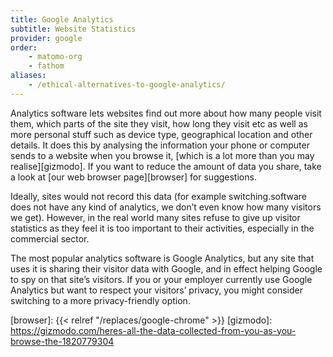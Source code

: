 ```yaml
---
title: Google Analytics
subtitle: Website Statistics
provider: google
order:
    - matomo-org
    - fathom
aliases:
    - /ethical-alternatives-to-google-analytics/
---
```


Analytics software lets websites find out more about how many people visit them, which parts of the site they visit, how long they visit etc as well as more personal stuff such as device type, geographical location and other details. It does this by analysing the information your phone or computer sends to a website when you browse it, [which is a lot more than you may realise][gizmodo]. If you want to reduce the amount of data you share, take a look at [our web browser page][browser] for suggestions.

Ideally, sites would not record this data (for example switching.software does not have any kind of analytics, we don’t even know how many visitors we get). However, in the real world many sites refuse to give up visitor statistics as they feel it is too important to their activities, especially in the commercial sector.

The most popular analytics software is Google Analytics, but any site that uses it is sharing their visitor data with Google, and in effect helping Google to spy on that site’s visitors. If you or your employer currently use Google Analytics but want to respect your visitors’ privacy, you might consider switching to a more privacy-friendly option.

[browser]: {{< relref "/replaces/google-chrome" >}}
[gizmodo]: https://gizmodo.com/heres-all-the-data-collected-from-you-as-you-browse-the-1820779304